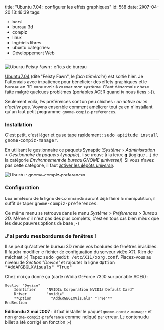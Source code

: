 title: "Ubuntu 7.04 : configurer les effets graphiques"
id: 568
date: 2007-04-20 13:46:39
tags: 
- beryl
- bureau 3d
- compiz
- linux
- logiciels libres
- ubuntu
categories: 
- Développement Web
---

![Ubuntu Feisty Fawn : effets de bureau](https://oncletom.io/images/2007/04/ubuntu-desktop-effects.png)

[Ubuntu 7.04](http://www.ubuntu-fr.org/) (dite "Feisty Fawn", le _faon téméraire_) est sortie hier. Je l'attendais avec impatience pour bénéficier des effets graphiques et le bureau en 3D sans avoir à casser mon système. C'est désormais chose faite malgré quelques problèmes (portables ACER quand tu nous tiens ;-)).

Seulement voilà, les préférences sont un peu chiches : _on active ou on n'active pas_.
Voyons ensemble comment améliorer tout ça en n'installant qu'un tout petit programme, `gnome-compiz-preferences`.
<!--more-->

### Installation

C'est petit, c'est léger et ça se tape rapidement : <kbd>sudo aptitude install gnome-compiz-manager</kbd>.

En utilisant le gestionnaire de paquets Synaptic (_Système > Administration > Gestionnaire de paquets Synaptic_), il se trouve à la lettre **g** (logique ...) de la catégorie _Environnement de bureau GNOME (universe)_). Si vous n'avez pas cette catégorie, il faut [activer les dépôts _universe_](http://doc.ubuntu-fr.org/applications/apt/depots#avec_un_outil_graphique_sous_ubuntu).

![Ubuntu : gnome-compiz-preferences](https://oncletom.io/images/2007/04/ubuntu-gnome-compiz-preferences.png)

### Configuration

Les amateurs de la ligne de commande auront déjà flairé la manipulation, il suffit de taper <kbd>gnome-compiz-preferences</kbd>.

Ce même menu se retrouve dans le menu _Système > Préférences > Bureau 3D_. Même s'il n'est pas des plus complets, c'est en tous cas bien mieux que les deux pauvres options de base ;-)

### J'ai perdu mes bordures de fenêtres !

Il se peut qu'activer le bureau 3D rende vos bordures de fenêtres invisibles. Il faudra modifier le fichier de configuration du serveur vidéo _X11_. Rien de méchant ;-)
Tapez <kbd>sudo gedit /etc/X11/xorg.conf</kbd>. Placez-vous au niveau de _Section "Device"_ et rajoutez la ligne <kbd>Option "AddARGBGLXVisuals" "True"</kbd>

Chez moi ça donne ça (carte nVidia GeForce 7300 sur portable ACER) :

    Section "Device"
        Identifier     "NVIDIA Corporation NVIDIA Default Card"
        Driver         "nvidia"
        **Option         "AddARGBGLXVisuals" "True"**
    EndSection

**Edition du 2 mai 2007** : il faut installer le paquet `gnome-compiz-manager` et non `gnome-compiz-preference` comme indiqué par erreur. Le contenu du billet a été corrigé en fonction ;-)